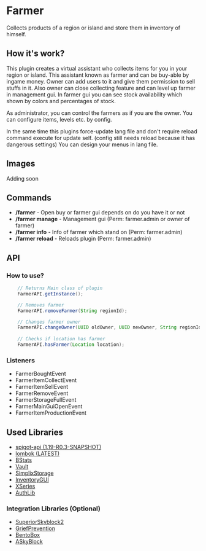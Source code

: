 # Farmer
 Collects products of a region or island and store them in inventory of himself.

## How it's work?
This plugin creates a virtual assistant who collects items for you in your region or island.
This assistant known as farmer and can be buy-able by ingame money. Owner can add users to it and give them permission to sell stuffs in it. Also owner can close collecting feature and can level up farmer in management gui.
In farmer gui you can see stock availability which shown by colors and percentages of stock.

As administrator, you can control the farmers as if you are the owner.
You can configure items, levels etc. by config.

In the same time this plugins force-update lang file and don't require reload command execute for update self. (config still needs reload because it has dangerous settings)
You can design your menus in lang file.

## Images
Adding soon

## Commands
+ **/farmer** - Open buy or farmer gui depends on do you have it or not
+ **/farmer manage** - Management gui (Perm: farmer.admin or owner of farmer)
+ **/farmer info** - Info of farmer which stand on (Perm: farmer.admin)
+ **/farmer reload** - Reloads plugin (Perm: farmer.admin)

## API

### How to use?
```java
    // Returns Main class of plugin
    FarmerAPI.getInstance();

    // Removes farmer
    FarmerAPI.removeFarmer(String regionId);

    // Changes farmer owner
    FarmerAPI.changeOwner(UUID oldOwner, UUID newOwner, String regionId);
    
    // Checks if location has farmer
    FarmerAPI.hasFarmer(Location location);
```

### Listeners

* FarmerBoughtEvent
* FarmerItemCollectEvent
* FarmerItemSellEvent
* FarmerRemoveEvent
* FarmerStorageFullEvent
* FarmerMainGuiOpenEvent
* FarmerItemProductionEvent

## Used Libraries

* [spigot-api (1.19-R0.3-SNAPSHOT)](https://hub.spigotmc.org/stash/projects/SPIGOT/repos/spigot/browse)
* [lombok (LATEST)](https://github.com/projectlombok/lombok)
* [BStats](https://bstats.org)
* [Vault](https://www.spigotmc.org/resources/vault.34315/)
* [SimplixStorage](https://www.spigotmc.org/resources/simplixstorage-awesome-library-to-store-data-in-a-better-way.67286/)
* [InventoryGUI](https://github.com/Phoenix616/InventoryGui)
* [XSeries](https://github.com/CryptoMorin/XSeries)
* [AuthLib](https://mvnrepository.com/artifact/com.mojang/authlib/1.5.25)

### Integration Libraries (Optional)
* [SuperiorSkyblock2](https://github.com/BG-Software-LLC/SuperiorSkyblock2)
* [GriefPrevention](https://www.spigotmc.org/resources/griefprevention.1884/)
* [BentoBox](https://www.spigotmc.org/resources/bentobox-bskyblock-acidisland-skygrid-caveblock-aoneblock-boxed.73261/)
* [ASkyBlock](https://www.spigotmc.org/resources/askyblock.1220/)